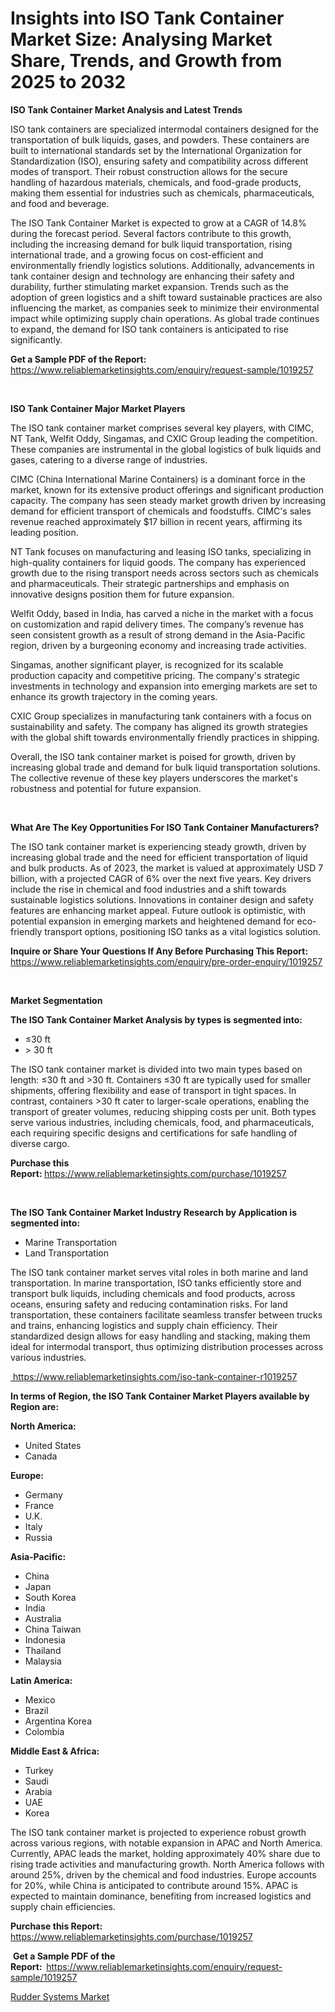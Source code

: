 <p><h1>Insights into ISO Tank Container Market Size: Analysing Market Share, Trends, and Growth from 2025 to 2032</h1></p><p><strong>ISO Tank Container Market Analysis and Latest Trends</strong></p>
<p><p>ISO tank containers are specialized intermodal containers designed for the transportation of bulk liquids, gases, and powders. These containers are built to international standards set by the International Organization for Standardization (ISO), ensuring safety and compatibility across different modes of transport. Their robust construction allows for the secure handling of hazardous materials, chemicals, and food-grade products, making them essential for industries such as chemicals, pharmaceuticals, and food and beverage.</p><p>The ISO Tank Container Market is expected to grow at a CAGR of 14.8% during the forecast period. Several factors contribute to this growth, including the increasing demand for bulk liquid transportation, rising international trade, and a growing focus on cost-efficient and environmentally friendly logistics solutions. Additionally, advancements in tank container design and technology are enhancing their safety and durability, further stimulating market expansion. Trends such as the adoption of green logistics and a shift toward sustainable practices are also influencing the market, as companies seek to minimize their environmental impact while optimizing supply chain operations. As global trade continues to expand, the demand for ISO tank containers is anticipated to rise significantly.</p></p>
<p><strong>Get a Sample PDF of the Report:&nbsp;</strong> <a href="https://www.reliablemarketinsights.com/enquiry/request-sample/1019257?utm_campaign=1894&utm_medium=2&utm_source=Github&utm_content=ia&utm_term=11042025&utm_id=iso-tank-container">https://www.reliablemarketinsights.com/enquiry/request-sample/1019257</a></p>
<p>&nbsp;</p>
<p><strong>ISO Tank Container Major Market Players</strong></p>
<p><p>The ISO tank container market comprises several key players, with CIMC, NT Tank, Welfit Oddy, Singamas, and CXIC Group leading the competition. These companies are instrumental in the global logistics of bulk liquids and gases, catering to a diverse range of industries.</p><p>CIMC (China International Marine Containers) is a dominant force in the market, known for its extensive product offerings and significant production capacity. The company has seen steady market growth driven by increasing demand for efficient transport of chemicals and foodstuffs. CIMC's sales revenue reached approximately $17 billion in recent years, affirming its leading position.</p><p>NT Tank focuses on manufacturing and leasing ISO tanks, specializing in high-quality containers for liquid goods. The company has experienced growth due to the rising transport needs across sectors such as chemicals and pharmaceuticals. Their strategic partnerships and emphasis on innovative designs position them for future expansion.</p><p>Welfit Oddy, based in India, has carved a niche in the market with a focus on customization and rapid delivery times. The company’s revenue has seen consistent growth as a result of strong demand in the Asia-Pacific region, driven by a burgeoning economy and increasing trade activities.</p><p>Singamas, another significant player, is recognized for its scalable production capacity and competitive pricing. The company's strategic investments in technology and expansion into emerging markets are set to enhance its growth trajectory in the coming years.</p><p>CXIC Group specializes in manufacturing tank containers with a focus on sustainability and safety. The company has aligned its growth strategies with the global shift towards environmentally friendly practices in shipping.</p><p>Overall, the ISO tank container market is poised for growth, driven by increasing global trade and demand for bulk liquid transportation solutions. The collective revenue of these key players underscores the market's robustness and potential for future expansion.</p></p>
<p>&nbsp;</p>
<p><strong>What Are The Key Opportunities For ISO Tank Container Manufacturers?</strong></p>
<p><p>The ISO tank container market is experiencing steady growth, driven by increasing global trade and the need for efficient transportation of liquid and bulk products. As of 2023, the market is valued at approximately USD 7 billion, with a projected CAGR of 6% over the next five years. Key drivers include the rise in chemical and food industries and a shift towards sustainable logistics solutions. Innovations in container design and safety features are enhancing market appeal. Future outlook is optimistic, with potential expansion in emerging markets and heightened demand for eco-friendly transport options, positioning ISO tanks as a vital logistics solution.</p></p>
<p><strong>Inquire or Share Your Questions If Any Before Purchasing This Report:</strong> <a href="https://www.reliablemarketinsights.com/enquiry/pre-order-enquiry/1019257?utm_campaign=1894&utm_medium=2&utm_source=Github&utm_content=ia&utm_term=11042025&utm_id=iso-tank-container">https://www.reliablemarketinsights.com/enquiry/pre-order-enquiry/1019257</a></p>
<p>&nbsp;</p>
<p><strong>Market Segmentation</strong></p>
<p><strong>The ISO Tank Container Market Analysis by types is segmented into:</strong></p>
<p><ul><li>≤30 ft</li><li>> 30 ft</li></ul></p>
<p><p>The ISO tank container market is divided into two main types based on length: ≤30 ft and >30 ft. Containers ≤30 ft are typically used for smaller shipments, offering flexibility and ease of transport in tight spaces. In contrast, containers >30 ft cater to larger-scale operations, enabling the transport of greater volumes, reducing shipping costs per unit. Both types serve various industries, including chemicals, food, and pharmaceuticals, each requiring specific designs and certifications for safe handling of diverse cargo.</p></p>
<p><strong>Purchase this Report:&nbsp;</strong><a href="https://www.reliablemarketinsights.com/purchase/1019257?utm_campaign=1894&utm_medium=2&utm_source=Github&utm_content=ia&utm_term=11042025&utm_id=iso-tank-container">https://www.reliablemarketinsights.com/purchase/1019257</a></p>
<p>&nbsp;</p>
<p><strong>The ISO Tank Container Market Industry Research by Application is segmented into:</strong></p>
<p><ul><li>Marine Transportation</li><li>Land Transportation</li></ul></p>
<p><p>The ISO tank container market serves vital roles in both marine and land transportation. In marine transportation, ISO tanks efficiently store and transport bulk liquids, including chemicals and food products, across oceans, ensuring safety and reducing contamination risks. For land transportation, these containers facilitate seamless transfer between trucks and trains, enhancing logistics and supply chain efficiency. Their standardized design allows for easy handling and stacking, making them ideal for intermodal transport, thus optimizing distribution processes across various industries.</p></p>
<p><a href="https://www.reliablemarketinsights.com/iso-tank-container-r1019257?utm_campaign=1894&utm_medium=2&utm_source=Github&utm_content=ia&utm_term=11042025&utm_id=iso-tank-container">&nbsp;https://www.reliablemarketinsights.com/iso-tank-container-r1019257</a></p>
<p><strong>In terms of Region, the ISO Tank Container Market Players available by Region are:</strong></p>
<p>
    <p> <strong> North America: </strong>
        <ul>
            <li>United States</li>
            <li>Canada</li>
        </ul>
        </p> 
    <p> <strong> Europe: </strong>
        <ul>
            <li>Germany</li>
            <li>France</li>
            <li>U.K.</li>
            <li>Italy</li>
            <li>Russia</li>
        </ul>
        </p> 
    <p> <strong> Asia-Pacific: </strong>
        <ul>
            <li>China</li>
            <li>Japan</li>
            <li>South Korea</li>
            <li>India</li>
            <li>Australia</li>
            <li>China Taiwan</li>
            <li>Indonesia</li>
            <li>Thailand</li>
            <li>Malaysia</li>
        </ul>
        </p> 
    <p> <strong> Latin America: </strong>
        <ul>
            <li>Mexico</li>
            <li>Brazil</li>
            <li>Argentina Korea</li>
            <li>Colombia</li>
        </ul>
        </p> 
    <p> <strong> Middle East & Africa: </strong>
        <ul>
            <li>Turkey</li>
            <li>Saudi</li>
            <li>Arabia</li>
            <li>UAE</li>
            <li>Korea</li>
        </ul>
    </p>
    </p>
<p><p>The ISO tank container market is projected to experience robust growth across various regions, with notable expansion in APAC and North America. Currently, APAC leads the market, holding approximately 40% share due to rising trade activities and manufacturing growth. North America follows with around 25%, driven by the chemical and food industries. Europe accounts for 20%, while China is anticipated to contribute around 15%. APAC is expected to maintain dominance, benefiting from increased logistics and supply chain efficiencies.</p></p>
<p><strong>Purchase this Report: </strong><a href="https://www.reliablemarketinsights.com/purchase/1019257?utm_campaign=1894&utm_medium=2&utm_source=Github&utm_content=ia&utm_term=11042025&utm_id=iso-tank-container">https://www.reliablemarketinsights.com/purchase/1019257</a></p>
<p>&nbsp;<strong>Get a Sample PDF of the Report:&nbsp;&nbsp;</strong><a href="https://www.reliablemarketinsights.com/enquiry/request-sample/1019257?utm_campaign=1894&utm_medium=2&utm_source=Github&utm_content=ia&utm_term=11042025&utm_id=iso-tank-container">https://www.reliablemarketinsights.com/enquiry/request-sample/1019257</a></p>
<p><strong></strong></p>
<p><p><a href="https://github.com/myrieronays5/Market-Research-Report-List-1/blob/main/rudder-systems-market.md?utm_campaign=1894&utm_medium=2&utm_source=Github&utm_content=ia&utm_term=11042025&utm_id=iso-tank-container">Rudder Systems Market</a></p></p>